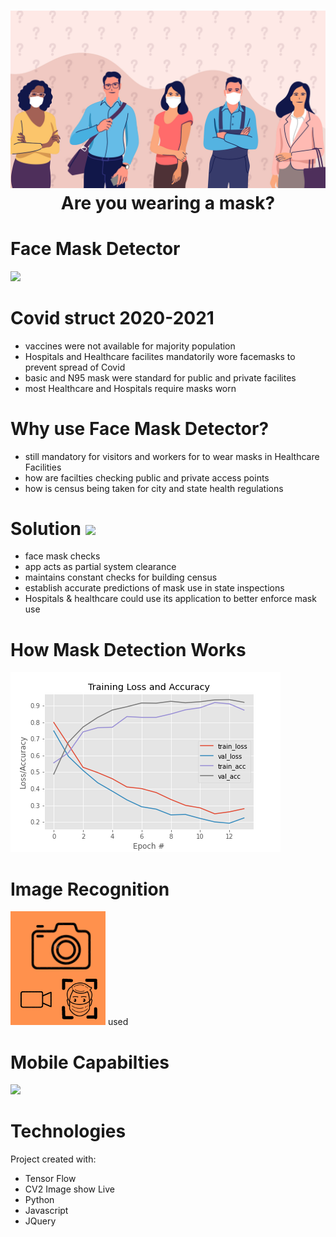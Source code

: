 <h1 align="center">
  <img src="https://raw.githubusercontent.com/shaineb/Face_mask_project3/main/maskrecognition8.jpeg" width="600px"/><br/>
 Are you wearing a mask?
</h1>

 # Face Mask Detector
![](https://tse3.mm.bing.net/th?id=OIP.o6Uy1q8Yv6LQBf1O-NXtwQHaEr&pid=Api&P=0&w=275&h=175)

# Covid struct 2020-2021 
- vaccines were not available for majority population
-  Hospitals and Healthcare facilites mandatorily wore facemasks to prevent spread of Covid
-  basic and N95 mask were standard for public and private facilites
-  most Healthcare and Hospitals require masks worn 
# Why use Face Mask Detector?
- still mandatory for visitors and workers for  to wear masks in Healthcare Facilities
- how are facilties checking public and private access points 
- how  is  census being taken for city and state health regulations
# Solution ![](https://tse2.mm.bing.net/th?id=OIP.ykPkTfJw9Uu8GdonnyX7WQHaIx&pid=Api&P=0&w=300&h=100)
- face mask checks
- app acts as partial system clearance 
- maintains constant checks for building census
- establish accurate predictions of mask use in state inspections
- Hospitals & healthcare could use its application to better enforce mask use
# How Mask Detection Works
![](https://github.com/divya-gh/Face_Mask_Detection/blob/main/Images/MobileNetV2_accracy_plot.png)


# Image Recognition
   ![](https://github.com/divya-gh/Face_Mask_Detection/blob/main/static/Images/camera1.png?raw=true) used 
   
   
   
  
  
  
  
  # Mobile Capabilties
 ![](https://tse2.mm.bing.net/th?id=OIP._sZ9rjg9xA2frN_5W7aOJgHaJY&pid=Api&P=0&w=300&h=100)

 # Technologies
 Project created with:
 * Tensor Flow
 * CV2 Image show Live
 * Python
 * Javascript
 * JQuery
   
